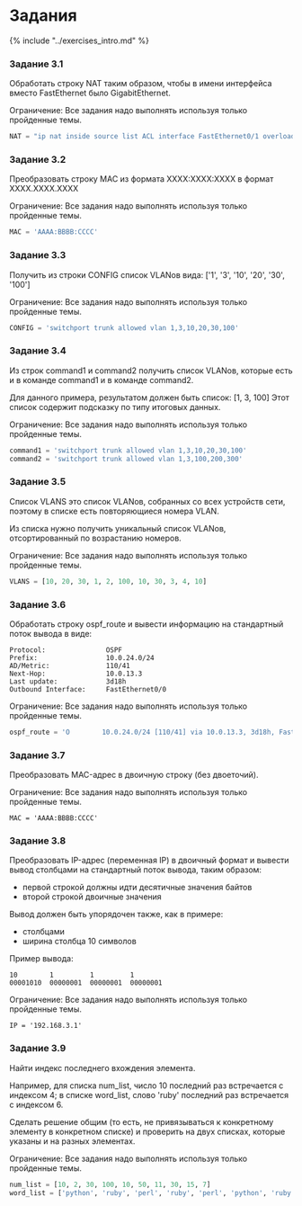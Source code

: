 # Задания

{% include "../exercises_intro.md" %}

### Задание 3.1

Обработать строку NAT таким образом,
чтобы в имени интерфейса вместо FastEthernet было GigabitEthernet.

Ограничение: Все задания надо выполнять используя только пройденные темы.

```python
NAT = "ip nat inside source list ACL interface FastEthernet0/1 overload"
```


### Задание 3.2

Преобразовать строку MAC из формата XXXX:XXXX:XXXX в формат XXXX.XXXX.XXXX

Ограничение: Все задания надо выполнять используя только пройденные темы.

```python
MAC = 'AAAA:BBBB:CCCC'
```

### Задание 3.3

Получить из строки CONFIG список VLANов вида:
['1', '3', '10', '20', '30', '100']

Ограничение: Все задания надо выполнять используя только пройденные темы.

```python
CONFIG = 'switchport trunk allowed vlan 1,3,10,20,30,100'
```


### Задание 3.4

Из строк command1 и command2 получить список VLANов,
которые есть и в команде command1 и в команде command2.

Для данного примера, результатом должен быть список: [1, 3, 100]
Этот список содержит подсказку по типу итоговых данных.

Ограничение: Все задания надо выполнять используя только пройденные темы.

```python
command1 = 'switchport trunk allowed vlan 1,3,10,20,30,100'
command2 = 'switchport trunk allowed vlan 1,3,100,200,300'
```


### Задание 3.5

Список VLANS это список VLANов, собранных со всех устройств сети,
поэтому в списке есть повторяющиеся номера VLAN.

Из списка нужно получить уникальный список VLANов,
отсортированный по возрастанию номеров.

Ограничение: Все задания надо выполнять используя только пройденные темы.

```python
VLANS = [10, 20, 30, 1, 2, 100, 10, 30, 3, 4, 10]
```


### Задание 3.6

Обработать строку ospf_route и вывести информацию на стандартный поток вывода в виде:
```
Protocol:               OSPF
Prefix:                 10.0.24.0/24
AD/Metric:              110/41
Next-Hop:               10.0.13.3
Last update:            3d18h
Outbound Interface:     FastEthernet0/0
```

Ограничение: Все задания надо выполнять используя только пройденные темы.


```python
ospf_route = 'O        10.0.24.0/24 [110/41] via 10.0.13.3, 3d18h, FastEthernet0/0'
```

### Задание 3.7

Преобразовать MAC-адрес в двоичную строку (без двоеточий).

Ограничение: Все задания надо выполнять используя только пройденные темы.

```
MAC = 'AAAA:BBBB:CCCC'
```


### Задание 3.8

Преобразовать IP-адрес (переменная IP) в двоичный формат и вывести вывод столбцами на стандартный поток вывода, таким образом:
* первой строкой должны идти десятичные значения байтов
* второй строкой двоичные значения

Вывод должен быть упорядочен также, как в примере:
* столбцами
* ширина столбца 10 символов

Пример вывода:
```
10        1         1         1
00001010  00000001  00000001  00000001
```

Ограничение: Все задания надо выполнять используя только пройденные темы.

```
IP = '192.168.3.1'
```

### Задание 3.9

Найти индекс последнего вхождения элемента.

Например, для списка num_list, число 10 последний раз встречается с индексом 4;
в списке word_list, слово 'ruby' последний раз встречается с индексом 6.

Сделать решение общим (то есть, не привязываться к конкретному элементу в конкретном списке)
и проверить на двух списках, которые указаны и на разных элементах.


Ограничение: Все задания надо выполнять используя только пройденные темы.

```python
num_list = [10, 2, 30, 100, 10, 50, 11, 30, 15, 7]
word_list = ['python', 'ruby', 'perl', 'ruby', 'perl', 'python', 'ruby', 'perl']
```
